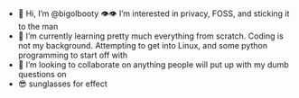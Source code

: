 - 👋 Hi, I’m @bigolbooty
👁️👁️ I’m interested in privacy, FOSS, and sticking it to the man
- 🌱 I’m currently learning pretty much everything from scratch. Coding is not my background. 
      Attempting to get into Linux, and some python programming to start off with
- 💞️ I’m looking to collaborate on anything people will put up with my dumb questions on
- 😎 sunglasses for effect
